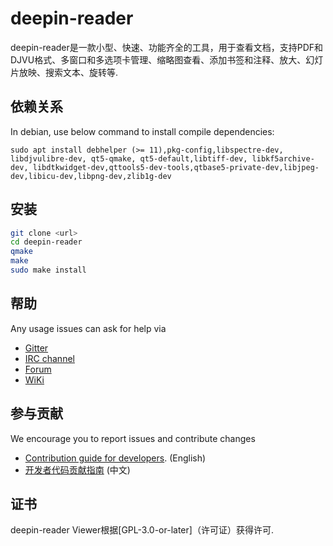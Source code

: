 # deepin-reader

deepin-reader是一款小型、快速、功能齐全的工具，用于查看文档，支持PDF和DJVU格式、多窗口和多选项卡管理、缩略图查看、添加书签和注释、放大、幻灯片放映、搜索文本、旋转等.

## 依赖关系

In debian, use below command to install compile dependencies:

`sudo apt install debhelper (>= 11),pkg-config,libspectre-dev, libdjvulibre-dev, qt5-qmake, qt5-default,libtiff-dev, libkf5archive-dev, libdtkwidget-dev,qttools5-dev-tools,qtbase5-private-dev,libjpeg-dev,libicu-dev,libpng-dev,zlib1g-dev`

## 安装

```sh
git clone <url>
cd deepin-reader
qmake
make
sudo make install
```

## 帮助

Any usage issues can ask for help via

* [Gitter](https://gitter.im/orgs/linuxdeepin/rooms)
* [IRC channel](https://webchat.freenode.net/?channels=deepin)
* [Forum](https://bbs.deepin.org)
* [WiKi](http://wiki.deepin.org/)

## 参与贡献

We encourage you to report issues and contribute changes

* [Contribution guide for developers](https://github.com/linuxdeepin/developer-center/wiki/Contribution-Guidelines-for-Developers-en). (English)
* [开发者代码贡献指南](https://github.com/linuxdeepin/developer-center/wiki/Contribution-Guidelines-for-Developers) (中文)

## 证书

deepin-reader Viewer根据[GPL-3.0-or-later]（许可证）获得许可.
